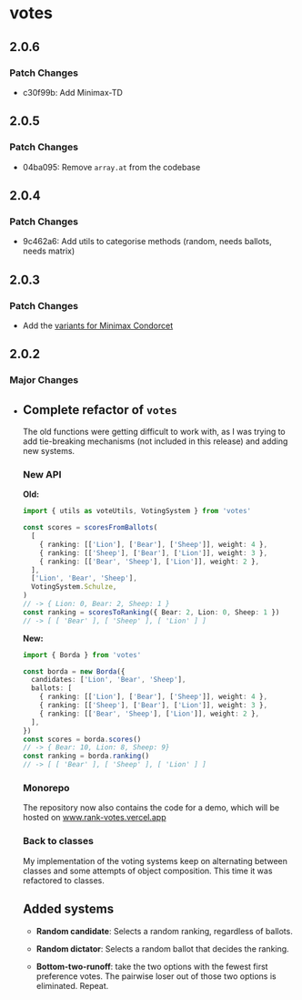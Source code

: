 # votes

## 2.0.6

### Patch Changes

- c30f99b: Add Minimax-TD

## 2.0.5

### Patch Changes

- 04ba095: Remove `array.at` from the codebase

## 2.0.4

### Patch Changes

- 9c462a6: Add utils to categorise methods (random, needs ballots, needs matrix)

## 2.0.3

### Patch Changes

- Add the
  [variants for Minimax Condorcet](https://en.wikipedia.org/wiki/Minimax_Condorcet_method#Variants_of_the_pairwise_score)

## 2.0.2

### Major Changes

- ## Complete refactor of `votes`

  The old functions were getting difficult to work with, as I was trying to add
  tie-breaking mechanisms (not included in this release) and adding new systems.

  ### New API

  **Old:**

  ```typescript
  import { utils as voteUtils, VotingSystem } from 'votes'

  const scores = scoresFromBallots(
    [
      { ranking: [['Lion'], ['Bear'], ['Sheep']], weight: 4 },
      { ranking: [['Sheep'], ['Bear'], ['Lion']], weight: 3 },
      { ranking: [['Bear', 'Sheep'], ['Lion']], weight: 2 },
    ],
    ['Lion', 'Bear', 'Sheep'],
    VotingSystem.Schulze,
  )
  // -> { Lion: 0, Bear: 2, Sheep: 1 }
  const ranking = scoresToRanking({ Bear: 2, Lion: 0, Sheep: 1 })
  // -> [ [ 'Bear' ], [ 'Sheep' ], [ 'Lion' ] ]
  ```

  **New:**

  ```typescript
  import { Borda } from 'votes'

  const borda = new Borda({
    candidates: ['Lion', 'Bear', 'Sheep'],
    ballots: [
      { ranking: [['Lion'], ['Bear'], ['Sheep']], weight: 4 },
      { ranking: [['Sheep'], ['Bear'], ['Lion']], weight: 3 },
      { ranking: [['Bear', 'Sheep'], ['Lion']], weight: 2 },
    ],
  })
  const scores = borda.scores()
  // -> { Bear: 10, Lion: 8, Sheep: 9}
  const ranking = borda.ranking()
  // -> [ [ 'Bear' ], [ 'Sheep' ], [ 'Lion' ] ]
  ```

  ### Monorepo

  The repository now also contains the code for a demo, which will be hosted on
  www.rank-votes.vercel.app

  ### Back to classes

  My implementation of the voting systems keep on alternating between classes
  and some attempts of object composition. This time it was refactored to
  classes.

  ## Added systems

  - **Random candidate**: Selects a random ranking, regardless of ballots.

  - **Random dictator**: Selects a random ballot that decides the ranking.

  - **Bottom-two-runoff**: take the two options with the fewest first preference
    votes. The pairwise loser out of those two options is eliminated. Repeat.

